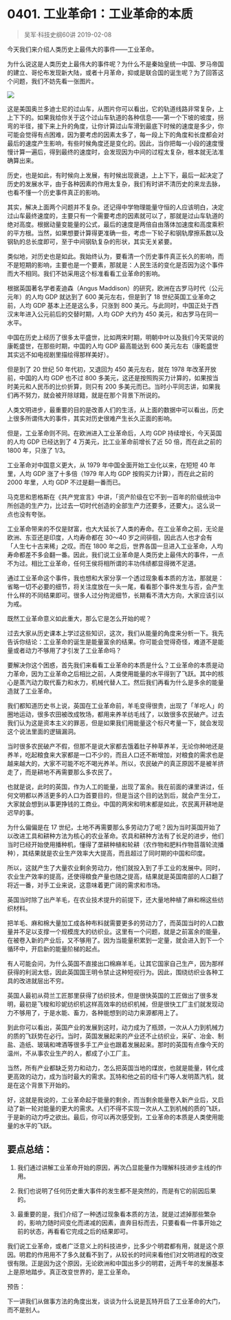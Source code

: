 # 0401. 工业革命1：工业革命的本质
> 吴军·科技史纲60讲
2019-02-08

今天我们来介绍人类历史上最伟大的事件——工业革命。

为什么说这是人类历史上最伟大的事件呢？为什么不是秦始皇统一中国、罗马帝国的建立、哥伦布发现新大陆，或者十月革命，抑或是联合国的诞生呢？为了回答这个问题，我们不妨先看一张图片。

![](https://raw.githubusercontent.com/dalong0514/selfstudy/master/图片链接/吴军/2019008.jpg)

这是美国奥兰多迪士尼的过山车，从图片你可以看出，它的轨道线路非常复杂，上上下下的。如果我给你关于这个过山车轨道的各种信息——第一个下坡的坡度，拐弯的半径，接下来上升的角度，让你计算过山车滑到最底下时候的速度是多少，你可能会觉得有点困难，因为要考虑的因素太多了，每一段上下的角度和长度都会对最后的速度产生影响，有些时候角度还是变化的。因此，当你把每一小段的速度慢慢计算一遍后，得到最终的速度时，会发现因为中间的过程太复杂，根本就无法准确算出来。

历史，也是如此，有时候向上发展，有时候出现衰退，上上下下，最后一起决定了历史的发展水平，由于各种因素的作用太复杂，我们有时讲不清历史的来龙去脉，也看不懂一个历史事件真正的影响。

其实，解决上面两个问题并不复杂。还记得中学物理能量守恒的人应该明白，决定过山车最终速度的，主要只有一个需要考虑的因素就可以了，那就是过山车轨道的绝对高度。根据动量变能量的公式，最后的速度是两倍自由落体加速度和高度乘积的平方根。当然，如果想要计算得更准确一些，考虑一下轮子和钢轨摩擦系数以及钢轨的总长度即可，至于中间钢轨复杂的形状，其实无关紧要。

类似地，对历史也是如此。我始终认为，要看清一个历史事件真正长久的影响，而不是短期的影响，主要也是一个要素，那就是：人民生活的变化是否因为这个事件而大不相同。我们不妨采用这个标准看看工业革命的影响。

根据英国著名学者麦迪森（Angus Maddison）的研究，欧洲在古罗马时代（公元元年）的人均 GDP 就达到了 600 美元左右，但是到了 18 世纪英国工业革命之前，人均 GDP 基本上还是这么多，只涨到 800 美元。与此同时，中国正处于西汉末年进入公元前后的交替时期，人均 GDP 大约为 450 美元，和古罗马在同一水平。

中国在历史上经历了很多太平盛世，比如两宋时期，明朝中叶以及我们今天常说的康乾盛世，在那些时期，中国的人均 GDP 最高能达到 600 美元左右（康乾盛世其实远不如电视剧里描绘得那样美好）。

但是到了 20 世纪 50 年代初，又退回为 450 美元左右，就在 1978 年改革开放前，中国的人均 GDP 也不过 800 多美元，这还是按照购买力计算的，如果按当时美元和人民币的比价折算，则只有 200 多美元而已。当时小平同志讲，如果我们再不努力，就会被开除球籍，就是在那个背景下所说的。

人类文明进步，最重要的目的是改善人们的生活，从上面的数据中可以看出，历史上很多所谓伟大的事件，其实对历史很难产生长久正面的影响。

但是，工业革命则不同。在欧洲进入工业革命后，人均 GDP 持续增长，今天英国的人均 GDP 已经达到了 4 万美元，比工业革命前增长了近 50 倍，而在此之前的 1800 年，只涨了 1/3。

工业革命对中国意义更大，从 1979 年中国全面开始工业化以来，在短短 40 年里，人均 GDP 涨了十多倍（1979 年人均 GDP 按购买力计算），而在此之前的 2000 年里，人均 GDP 不过是翻一番而已。

马克思和恩格斯在《共产党宣言》中讲，「资产阶级在它不到一百年的阶级统治中所创造的生产力，比过去一切时代创造的全部生产力还要多，还要大」。这么说一点也没有夸张。

工业革命带来的不仅是财富，也大大延长了人类的寿命。在工业革命之前，无论是欧洲、东亚还是印度，人均寿命都在 30～40 岁之间徘徊，因此古人也才会有「人生七十古来稀」之叹。而在 1800 年之后，世界各国一旦进入工业革命，人均寿命都差不多会翻一番。因此，我们说工业革命是人类历史上最伟大的事件，一点不为过。相比工业革命，任何王侯将相所谓的丰功伟绩都显得微不足道。

通过工业革命这个事件，我也想和大家分享一个透过现象看本质的方法，那就是：省略一切不必要的细节，将关注度放在一头一尾，看看那个事件发生与否，会产生什么样的不同结果即可。很多人过分拘泥细节，长期看不清大方向，大家应该引以为戒。

既然工业革命意义如此重大，那么它是怎么开始的呢？

过去大家从历史课本上学过这些知识，这次，我们从能量的角度来分析一下。我先告诉你结论：工业革命的诞生是能量富余的结果。你可能会觉得奇怪，难道不是能量或者动力不够用了才引发了工业革命吗？

要解决你这个困惑，首先我们来看看工业革命的本质是什么？工业革命的本质是动力革命，因为工业革命之后相比之前，人类使用能量的水平得到了飞跃。其中的核心是蒸汽动力取代畜力和水力，机械代替人工。然后我们再看为什么是多余的能量造就了工业革命。

我们都知道历史书上说，英国在工业革命前，羊毛变得很贵，出现了「羊吃人」的圈地运动，很多农田被改成牧场，都用来养羊纺毛线了，以致很多农民破产。过去我们认为这是资本主义的罪恶，但是如果我们用能量这个标尺考量一下，就会发现这个说法里面的逻辑漏洞。

当时很多农民破产不假，但那不是说大家都去饿着肚子种草养羊，无论你种地还是养羊，吃起粮食来大家都是一口不少的，而且人口还不断增加，对粮食的需求也是越来越大的，大家不可能不吃不喝光养羊。所以，农民破产的真正原因不是被羊挤走了，而是耕地不再需要那么多农民了。

也就是说，此时的英国，作为人工的能量，出现了富余。我在前面的课里讲过，任何文明都以养活更多的人口为首要目的，但是当这个目的达到后，就会产生分工，大家就会想到从事更挣钱的工商业。中国的两宋和明末都是如此，农民离开耕地是迟早的事。

为什么偏偏是在 17 世纪，土地不再需要那么多劳动力了呢？因为当时英国开始了以改进工具和耕种方法为核心的农业革命。农具和耕种方法有了长足的进步，他们当时已经开始使用播种机，懂得了垄耕种植和轮耕（农作物和肥料作物苜蓿轮流播种），其结果就是农业生产效率大大提高，而且超过了同时期的中国和印度。

所以，这就产生了大量农业剩余劳动力，他们就投入到了手工业的发展中。同时，农业生产效率的提高，还使得粮食产量也随之提高，结果就是英国南部的人口翻了将近一番，对手工业来说，这意味着更广阔的需求和市场。

英国当时除了出产羊毛，在农业技术提升的前提下，还大量地种植了麻和棉这些纺织材料。

把羊毛、麻和棉大量加工成各种布料就需要更多的劳动力了，而英国当时的人口数量并不足以支撑一个规模庞大的纺织业。这里有一个问题，就是之前富余的能量，在被卷入新的产业后，又不够用了。因为当能量积累到一定量，就会进入到下一个循环中，开启新的能量阶梯的起点。

有人可能会问，为什么英国不直接出口棉麻羊毛，让其它国家自己生产，因为那样获得的利润太低，因此英国国王明令禁止这种短视行为。因此，围绕纺织业各种工具的改进就层出不穷。

英国人最初从荷兰工匠那里获得了纺织技术，但是很快英国的工匠做出了很多发明，最初是飞梭和珍妮纺织机这样高效率的纺织机械，但是很快工厂主们就发现动力不够用了，于是水能、畜力，各种能想到的动力来源都用上了。

到此你可以看出，英国产业的发展到这时，动力成为了瓶颈，一次从人力到机械力的质的飞跃势在必行。当时，英国发展起来的产业还不止纺织业，采矿、冶金、制盐、造纸、玻璃和啤酒等很多手工产业也跟着发展起来。那时的英国有点像今天的温州，不从事农业生产的人，都成了小工厂主。

当然，所有产业都缺乏劳力和动力，怎么把英国当地的煤炭，也就是能量，转化成更高效的动力，成为当时最大的需求。瓦特和他之前的纽卡门等人发明蒸汽机，就是在这个背景下开始的。

好，这就是我说的，工业革命起于能量的剩余，而当剩余能量卷入新产业后，又启动了新一轮对能量的更大的需求。人们不得不实现一次从人工到机械的质的飞跃，于是新的动力呼之欲出。最后，你可以再次感受到，工业革命的本质是人类使用能量的水平的飞跃。

## 要点总结：
1. 我们通过讲解工业革命开始的原因，再次凸显能量作为理解科技进步主线的作用。

2. 我们也说明了任何历史重大事件的发生都不是突然的，而是有它的前因后果的。
3. 最重要的是，我们介绍了一种透过现象看本质的方法，就是过滤掉那些繁杂的，影响力随时间变化而递减的因素，直奔目标而去，只要看看一件事开始之前的状态，再看看它完成之后的结果即可。

我们说工业革命，或者广泛意义上的科技进步，比多少个明君都有用，就是这个原因。明君的作用用不了多久就看不到了，从较长的时间来看他们对文明进程的改变很有限。正是因为这个原因，无论欧洲和中国出多少的明君，近两千年的发展基本上是原地踏步。真正改变世界的，是工业革命。

预告：

下一讲我们从做事方法的角度出发，谈谈为什么说是瓦特开启了工业革命的大门，而不是别人。



